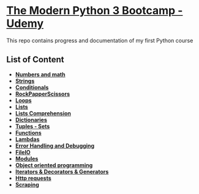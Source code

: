 # [The Modern Python 3 Bootcamp - Udemy](https://www.udemy.com/the-modern-python3-bootcamp/)
This repo contains progress and documentation of my first Python course

## List of Content
* **[Numbers and math](https://github.com/EmilioJeldes/Python-Bootcamp-Udemy/tree/master/NumbersAndMath)**
* **[Strings](https://github.com/EmilioJeldes/Python-Bootcamp-Udemy/tree/master/Strings)**
* **[Conditionals](https://github.com/EmilioJeldes/Python-Bootcamp-Udemy/tree/master/Conditionals)**
* **[RockPapperScissors](https://github.com/EmilioJeldes/Python-Bootcamp-Udemy/tree/master/RockPapperScissors)**
* **[Loops](https://github.com/EmilioJeldes/Python-Bootcamp-Udemy/tree/master/Loops)**
* **[Lists](https://github.com/EmilioJeldes/Python-Bootcamp-Udemy/tree/master/Lists)**
* **[Lists Comprehension](https://github.com/EmilioJeldes/Python-Bootcamp-Udemy/tree/master/ListComprehension)**
* **[Dictionaries](https://github.com/EmilioJeldes/Python-Bootcamp-Udemy/tree/master/Dictionaries)**
* **[Tuples - Sets](https://github.com/EmilioJeldes/Python-Bootcamp-Udemy/tree/master/Tuples-Sets)**
* **[Functions](https://github.com/EmilioJeldes/Python-Bootcamp-Udemy/tree/master/Functions)**
* **[Lambdas](https://github.com/EmilioJeldes/Python-Bootcamp-Udemy/tree/master/Lambdas)**
* **[Error Handling and Debugging](https://github.com/EmilioJeldes/Python-Bootcamp-Udemy/tree/master/ErrorHandling-Debugging)**
* **[FileIO](https://github.com/EmilioJeldes/Python-Bootcamp-Udemy/tree/master/FileIO)**
* **[Modules](https://github.com/EmilioJeldes/Python-Bootcamp-Udemy/tree/master/Modules)**
* **[Object oriented programming](https://github.com/EmilioJeldes/Python-Bootcamp-Udemy/tree/master/OOP)**
* **[Iterators & Decorators & Generators](https://github.com/EmilioJeldes/Python-Bootcamp-Udemy/tree/master/Decorators)**
* **[Http requests](https://github.com/EmilioJeldes/Python-Bootcamp-Udemy/tree/master/Http)**
* **[Scraping](https://github.com/EmilioJeldes/Python-Bootcamp-Udemy/tree/master/Scraping)**
